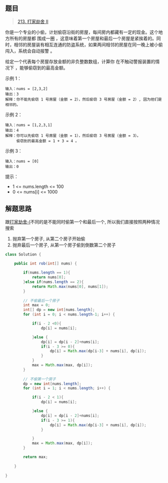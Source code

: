 ##  题目

> [213. 打家劫舍 II](https://leetcode-cn.com/problems/house-robber-ii/)

你是一个专业的小偷，计划偷窃沿街的房屋，每间房内都藏有一定的现金。这个地方所有的房屋都 围成一圈 ，这意味着第一个房屋和最后一个房屋是紧挨着的。同时，相邻的房屋装有相互连通的防盗系统，如果两间相邻的房屋在同一晚上被小偷闯入，系统会自动报警 。

给定一个代表每个房屋存放金额的非负整数数组，计算你 在不触动警报装置的情况下 ，能够偷窃到的最高金额。



示例 1：

```
输入：nums = [2,3,2]
输出：3
解释：你不能先偷窃 1 号房屋（金额 = 2），然后偷窃 3 号房屋（金额 = 2）, 因为他们是相邻的。
```

示例 2：

```
输入：nums = [1,2,3,1]
输出：4
解释：你可以先偷窃 1 号房屋（金额 = 1），然后偷窃 3 号房屋（金额 = 3）。
     偷窃到的最高金额 = 1 + 3 = 4 。
```

示例 3：

```
输入：nums = [0]
输出：0
```


提示：

* 1 <= nums.length <= 100
* 0 <= nums[i] <= 1000

## 解题思路

跟[打家劫舍-I](books/leetcode_note/198_打家劫舍.md)不同的是不能同时偷第一个和最后一个, 所以我们直接按照两种情况搜索

1. 抛弃第一个房子, 从第二个房子开始偷
2. 抛弃最后一个房子, 从第一个房子偷到倒数第二个房子

```java
class Solution {
    
    public int rob(int[] nums) {

        if(nums.length == 1){
            return nums[0];
        }else if(nums.length == 2){
            return Math.max(nums[0], nums[1]);
        }
        
        // 不偷最后一个房子
        int max = 0;
        int[] dp = new int[nums.length];
        for (int i = 0; i < nums.length-1; i++) {

            if(i - 2 <0){
                dp[i] = nums[i];

            }else {
                dp[i] = dp[i - 2]+nums[i];
                if(i - 3 >= 0){
                    dp[i] = Math.max(dp[i-3] + nums[i], dp[i]);
                }
            }
            max = Math.max(max, dp[i]);
        }
	
        // 不偷第一个房子
        dp = new int[nums.length];
        for (int i = 1; i < nums.length; i++) {

            if(i - 2 < 1){
                dp[i] = nums[i];

            }else {
                dp[i] = dp[i - 2]+nums[i];
                if(i - 3 >= 1){
                    dp[i] = Math.max(dp[i-3] + nums[i], dp[i]);
                }

            }
            max = Math.max(max, dp[i]);
        }

        return max;
        
    }
    
}
```

